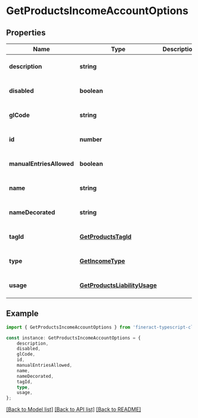 # GetProductsIncomeAccountOptions


## Properties

Name | Type | Description | Notes
------------ | ------------- | ------------- | -------------
**description** | **string** |  | [optional] [default to undefined]
**disabled** | **boolean** |  | [optional] [default to undefined]
**glCode** | **string** |  | [optional] [default to undefined]
**id** | **number** |  | [optional] [default to undefined]
**manualEntriesAllowed** | **boolean** |  | [optional] [default to undefined]
**name** | **string** |  | [optional] [default to undefined]
**nameDecorated** | **string** |  | [optional] [default to undefined]
**tagId** | [**GetProductsTagId**](GetProductsTagId.md) |  | [optional] [default to undefined]
**type** | [**GetIncomeType**](GetIncomeType.md) |  | [optional] [default to undefined]
**usage** | [**GetProductsLiabilityUsage**](GetProductsLiabilityUsage.md) |  | [optional] [default to undefined]

## Example

```typescript
import { GetProductsIncomeAccountOptions } from 'fineract-typescript-client';

const instance: GetProductsIncomeAccountOptions = {
    description,
    disabled,
    glCode,
    id,
    manualEntriesAllowed,
    name,
    nameDecorated,
    tagId,
    type,
    usage,
};
```

[[Back to Model list]](../README.md#documentation-for-models) [[Back to API list]](../README.md#documentation-for-api-endpoints) [[Back to README]](../README.md)
